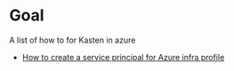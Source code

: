# Goal 

A list of how to for Kasten in azure 

- [How to create a service principal for Azure infra profile](./azure-infra-profile.md)